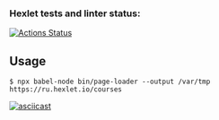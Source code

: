 ### Hexlet tests and linter status:
[![Actions Status](https://github.com/anatolyburtsev/frontend-testing-react-project-lvl1/workflows/hexlet-check/badge.svg)](https://github.com/anatolyburtsev/frontend-testing-react-project-lvl1/actions)

## Usage

```shell
$ npx babel-node bin/page-loader --output /var/tmp https://ru.hexlet.io/courses
```
[![asciicast](https://asciinema.org/a/821Em3xcEIJlbmxjcrXvUyYvA.svg)](https://asciinema.org/a/821Em3xcEIJlbmxjcrXvUyYvA)
